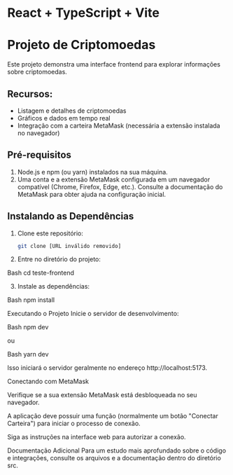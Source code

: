 # React + TypeScript + Vite

# Projeto de Criptomoedas

Este projeto demonstra uma interface frontend para explorar informações sobre criptomoedas.

## Recursos:

* Listagem e detalhes de criptomoedas
* Gráficos e dados em tempo real
* Integração com a carteira MetaMask (necessária a extensão instalada no navegador)

## Pré-requisitos

1. Node.js e npm (ou yarn) instalados na sua máquina. 
2. Uma conta e a extensão MetaMask configurada em um navegador compatível (Chrome, Firefox, Edge, etc.). Consulte a documentação do MetaMask para obter ajuda na configuração inicial.

## Instalando as Dependências

1. Clone este repositório:
   ```bash
   git clone [URL inválido removido]
   
2. Entre no diretório do projeto:

Bash
cd teste-frontend

3. Instale as dependências:

Bash
npm install 


Executando o Projeto
Inicie o servidor de desenvolvimento:

Bash
npm dev

ou

Bash
yarn dev

Isso iniciará o servidor geralmente no endereço http://localhost:5173.


Conectando com MetaMask

Verifique se a sua extensão MetaMask está desbloqueada no seu navegador.

A aplicação deve possuir uma função (normalmente um botão "Conectar Carteira") para iniciar o processo de conexão.

Siga as instruções na interface web para autorizar a conexão.

Documentação Adicional
Para um estudo mais aprofundado sobre o código e integrações, consulte os arquivos e a documentação dentro do diretório src.



